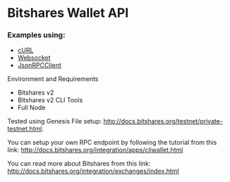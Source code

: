 # Bitshares Wallet API
### Examples using:
+ [cURL](http://php.net/manual/en/book.curl.php)
+ [Websocket](https://developer.mozilla.org/en-US/docs/Web/API/WebSocket)
+ [JsonRPCClient](https://gist.github.com/banyan/308599)
	
Environment and Requirements
+ Bitshares v2
+ Bitshares v2 CLI Tools
+ Full Node

Tested using Genesis File setup: http://docs.bitshares.org/testnet/private-testnet.html. 

You can setup your own RPC endpoint by following the tutorial from this link: http://docs.bitshares.org/integration/apps/cliwallet.html

You can read more about Bitshares from this link: http://docs.bitshares.org/integration/exchanges/index.html
